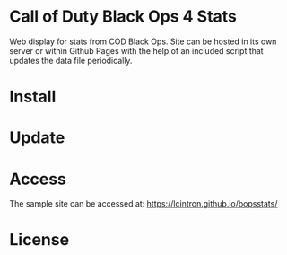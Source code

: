 # Call of Duty Black Ops 4 Stats

Web display for stats from COD Black Ops. Site can be hosted in its own server or within Github Pages with the help of an included script that updates the data file periodically.

# Install

# Update

# Access
The sample site can be accessed at: https://lcintron.github.io/bopsstats/

# License
